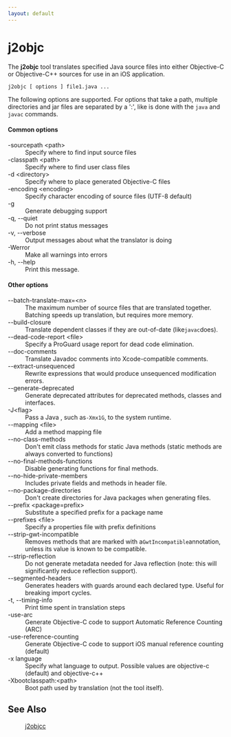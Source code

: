 ```yaml
---
layout: default
---
```


# j2objc

The **j2objc** tool translates specified Java source files into either Objective-C or
Objective-C++ sources for use in an iOS application.

    j2objc [ options ] file1.java ...

The following options are supported. For options that take a path, multiple directories and jar files are separated by a ':', like is done with the `java` and `javac` commands.

#### Common options
<dl>
<dt>-sourcepath &lt;path&gt;</dt>
<dd>Specify where to find input source files</dd>

<dt>-classpath &lt;path&gt;</dt>
<dd>Specify where to find user class files</dd>

<dt>-d &lt;directory&gt;</dt>
<dd>Specify where to place generated Objective-C files</dd>

<dt>-encoding &lt;encoding&gt;</dt>
<dd>Specify character encoding of source files (UTF-8 default)</dd>

<dt>-g</dt>
<dd>Generate debugging support</dd>

<dt>-q, --quiet</dt>
<dd>Do not print status messages</dd>

<dt>-v, --verbose</dt>
<dd>Output messages about what the translator is doing</dd>

<dt>-Werror</dt>
<dd>Make all warnings into errors</dd>

<dt>-h, --help</dt>
<dd>Print this message.</dd>
</dl>
</dl>

#### Other options
<dl>
<dt>--batch-translate-max=&lt;n&gt;</dt>
<dd>The maximum number of source files that are translated together. Batching speeds up translation, but
requires more memory.</dd>

<dt>--build-closure</dt>
<dd>Translate dependent classes if they are out-of-date (like<code>javac</code>does).

<dt>--dead-code-report &lt;file&gt;</dt>
<dd>Specify a ProGuard usage report for dead code elimination.</dd>

<dt>--doc-comments</dt>
<dd>Translate Javadoc comments into Xcode-compatible comments.</dd>

<dt>--extract-unsequenced</dt>
<dd>Rewrite expressions that would produce unsequenced modification errors.</dd>

<dt>--generate-deprecated</dt>
<dd>Generate deprecated attributes for deprecated methods, classes and interfaces.</dd>

<dt>-J&lt;flag&gt;</dt>
<dd>Pass a Java <flag>, such as<code>-Xmx1G</code>, to the system runtime.

<dt>--mapping &lt;file&gt;</dt>
<dd>Add a method mapping file</dd>

<dt>--no-class-methods</dt>
<dd>Don't emit class methods for static Java methods (static methods are always converted to functions)</dd>

<dt>--no-final-methods-functions</dt>
<dd>Disable generating functions for final methods.</dd>

<dt>--no-hide-private-members</dt>
<dd>Includes private fields and methods in header file.</dd>

<dt>--no-package-directories</dt>
<dd>Don't create directories for Java packages when generating files.</dd>

<dt>--prefix &lt;package=prefix&gt;</dt>
<dd>Substitute a specified prefix for a package name</dd>

<dt>--prefixes &lt;file&gt;</dt>
<dd>Specify a properties file with prefix definitions</dd>

<dt>--strip-gwt-incompatible</dt>
<dd>Removes methods that are marked with a<code>GwtIncompatible</code>annotation, unless its value is known to be compatible.</dd>

<dt>--strip-reflection</dt>
<dd>Do not generate metadata needed for Java reflection (note: this will significantly reduce reflection support).</dd>

<dt>--segmented-headers</dt>
<dd>Generates headers with guards around each declared type. Useful for breaking import cycles.</dd>

<dt>-t, --timing-info</dt>
<dd>Print time spent in translation steps</dd>

<dt>-use-arc</dt>
<dd>Generate Objective-C code to support Automatic Reference Counting (ARC)</dd>

<dt>-use-reference-counting</dt>
<dd>Generate Objective-C code to support iOS manual
reference counting (default)</dd>

<dt>-x language</dt>
<dd>Specify what language to output.  Possible values
are objective-c (default) and objective-c++</dd>

<dt>-Xbootclasspath:&lt;path&gt;</dt>
<dd>Boot path used by translation (not the tool itself).</dd>

## See Also

<dl><dd><a href="j2objcc.html">j2objcc</a></dd></dl>